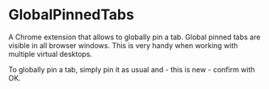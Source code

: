 GlobalPinnedTabs
================

A Chrome extension that allows to globally pin a tab. Global pinned tabs are visible in all browser windows.
This is very handy when working with multiple virtual desktops.

To globally pin a tab, simply pin it as usual and - this is new - confirm with OK.
